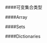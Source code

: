 ####可变集合类型


<span id="arrays"></span>
####Array


<span id="sets"></span>
####Sets



<span id="dictionaries"></span>
####Dictionaries